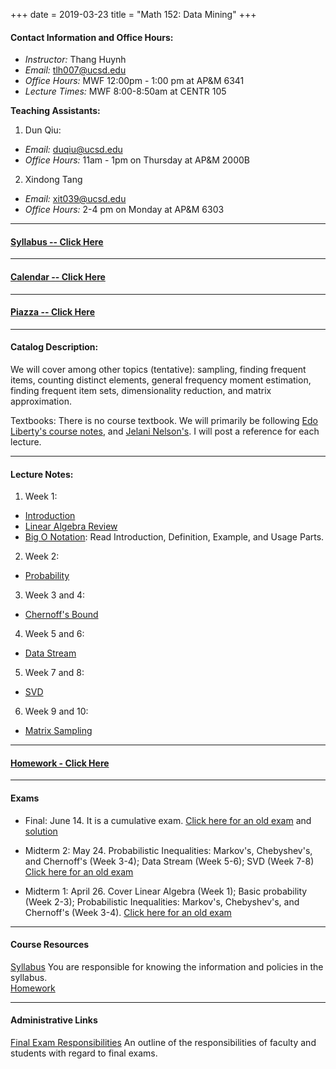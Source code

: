 
+++
date = 2019-03-23
title = "Math 152: Data Mining"
+++

#### Contact Information and Office Hours:  

  * *Instructor:* Thang Huynh  
  * *Email:* <tlh007@ucsd.edu>    
  * *Office Hours:* MWF 12:00pm - 1:00 pm at AP&M 6341
  * *Lecture Times:* 	MWF	8:00-8:50am at CENTR 105

[email]: mailto:tlh007@ucsd.edu

**Teaching Assistants:**

1. Dun Qiu:  
  * *Email:* <duqiu@ucsd.edu>  
  * *Office Hours:* 11am - 1pm on Thursday at AP&M 2000B
2. Xindong Tang  
  * *Email:* <xit039@ucsd.edu>
  * *Office Hours:* 2-4 pm on Monday at AP&M 6303
--- 

#### [Syllabus -- Click Here](https://www.thanghuynh.io/teaching/math152_spring19/syllabus)

---

#### [Calendar -- Click Here](https://www.thanghuynh.io/teaching/math152_spring19/calendar)

--- 
#### [Piazza -- Click Here](https://www.piazza.com/ucsd/spring2019/math152)

---
#### Catalog Description: 
We will cover among other topics (tentative): sampling, finding frequent items, counting distinct elements, general frequency moment estimation, finding frequent item sets, dimensionality reduction, and matrix approximation.

Textbooks: There is no course textbook. We will primarily be following [Edo Liberty's course notes](https://edoliberty.github.io/datamining2013a.html), and [Jelani Nelson's](https://www.sketchingbigdata.org/). I will post a reference for each lecture.


---
#### Lecture Notes:   

1. Week 1:  
  * [Introduction](https://www.thanghuynh.io/teaching/math152_spring19/Math152_Intro.pdf)  
  * [Linear Algebra Review](https://www.thanghuynh.io/teaching/math152_spring19/Math152_Lecture1.pdf)  
  * [Big O Notation](https://en.wikipedia.org/wiki/Big_O_notation): Read Introduction, Definition, Example, and Usage Parts.
  
2. Week 2:  
  * [Probability](https://www.thanghuynh.io/teaching/math152_winter19/Math152_Lecture3_Probability.pdf)

3. Week 3 and 4:  
  * [Chernoff's Bound](https://www.thanghuynh.io/teaching/math152_winter19/Math152_Lecture3_ChernoffBound.pdf)
  
4. Week 5 and 6:
  * [Data Stream](https://www.thanghuynh.io/teaching/math152_spring19/Math152_Lecture4.pdf)

5. Week 7 and 8:
  * [SVD](https://www.thanghuynh.io/teaching/math152_winter19/Math152_Lecture5_SVD.pdf)  
  
6. Week 9 and 10:
  * [Matrix Sampling](https://www.thanghuynh.io/teaching/math152_winter19/Math152_Lecture6_MatrixSampling.pdf)
  
---

#### [Homework - Click Here](https://www.thanghuynh.io/teaching/math152_spring19/homework/)

---   

#### Exams

  * Final: June 14. It is a cumulative exam. [Click here for an old exam](https://www.thanghuynh.io/teaching/math152_spring19/Final_VerA.pdf) and [solution](https://www.thanghuynh.io/teaching/math152_winter19/Math152_Final_Solution.pdf)

  * Midterm 2: May 24. Probabilistic Inequalities: Markov's, Chebyshev's, and Chernoff's (Week 3-4); Data Stream (Week 5-6); SVD (Week 7-8) [Click here for an old exam](https://www.thanghuynh.io/teaching/math152_spring19/Midterm2_VerA.pdf)    
  
  * Midterm 1: April 26. Cover Linear Algebra (Week 1); Basic probability (Week 2-3); Probabilistic Inequalities: Markov's, Chebyshev's, and Chernoff's (Week 3-4). [Click here for an old exam](https://www.thanghuynh.io/teaching/math152_spring19/Midterm_VerA.pdf)    
  
---  

#### Course Resources

[Syllabus](https://www.thanghuynh.io/teaching/math152_spring19/syllabus) You are responsible for knowing the information and policies in the syllabus.  
[Homework](https://www.thanghuynh.io/teaching/math152_spring19/homework/)


---  

#### Administrative Links  
[Final Exam Responsibilities](http://blink.ucsd.edu/Blink/External/Topics/How_To/0,1260,17998,00.html) An outline of the responsibilities of faculty and students
with regard to final exams.


